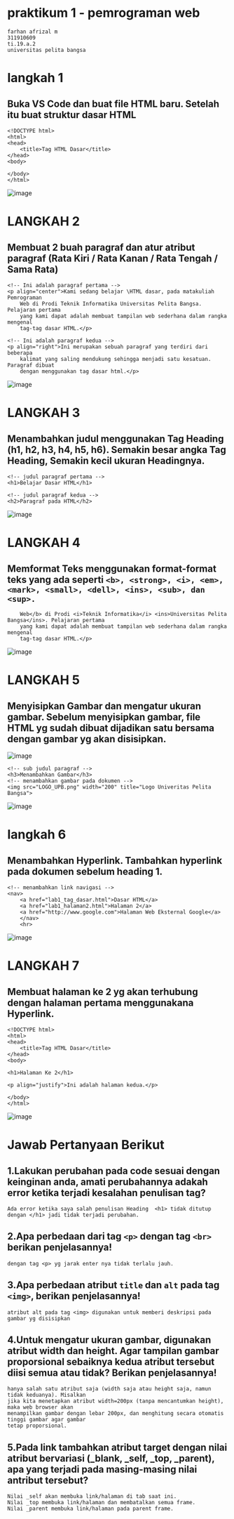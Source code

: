 # praktikum 1 - pemrograman web

``` 
farhan afrizal m
311910609
ti.19.a.2
universitas pelita bangsa 
```
# langkah 1
## Buka VS Code dan buat file HTML baru. Setelah itu buat struktur dasar HTML
```
<!DOCTYPE html>
<html>
<head>
    <title>Tag HTML Dasar</title>
</head>
<body>

</body>
</html>
```
![image](https://user-images.githubusercontent.com/57083770/113126787-38994e00-9242-11eb-903a-1516321b29d4.png)

# LANGKAH 2
## Membuat 2 buah paragraf dan atur atribut paragraf (Rata Kiri / Rata Kanan / Rata Tengah / Sama Rata)
```
<!-- Ini adalah paragraf pertama -->
<p align="center">Kami sedang belajar \HTML dasar, pada matakuliah Pemrograman
    Web di Prodi Teknik Informatika Universitas Pelita Bangsa. Pelajaran pertama
    yang kami dapat adalah membuat tampilan web sederhana dalam rangka mengenal
    tag-tag dasar HTML.</p>

<!-- Ini adalah paragraf kedua -->
<p align="right">Ini merupakan sebuah paragraf yang terdiri dari beberapa
    kalimat yang saling mendukung sehingga menjadi satu kesatuan. Paragraf dibuat
    dengan menggunakan tag dasar html.</p>
```    
![image](https://user-images.githubusercontent.com/57083770/113127135-988ff480-9242-11eb-8c61-7178680cc48c.png)

# LANGKAH 3
## Menambahkan judul menggunakan Tag Heading (h1, h2, h3, h4, h5, h6). Semakin besar angka Tag Heading, Semakin kecil ukuran Headingnya.
```
<!-- judul paragraf pertama -->
<h1>Belajar Dasar HTML</h1>

<!-- judul paragraf kedua -->
<h2>Paragraf pada HTML</h2>
```
![image](https://user-images.githubusercontent.com/57083770/113127358-e0168080-9242-11eb-910d-93f7c9dfb484.png)

# LANGKAH 4
## Memformat Teks menggunakan format-format teks yang ada seperti ```<b>, <strong>, <i>, <em>, <mark>, <small>, <dell>, <ins>, <sub>, dan <sup>.```

```<p align="left">Kami sedang belajar <mark>HTML dasar</mark>, pada matakuliah <b>Pemrograman
    Web</b> di Prodi <i>Teknik Informatika</i> <ins>Universitas Pelita Bangsa</ins>. Pelajaran pertama
    yang kami dapat adalah membuat tampilan web sederhana dalam rangka mengenal
    tag-tag dasar HTML.</p>
```
![image](https://user-images.githubusercontent.com/57083770/113127764-56b37e00-9243-11eb-8044-ec6ffd26ad08.png)

# LANGKAH 5
## Menyisipkan Gambar dan mengatur ukuran gambar. Sebelum menyisipkan gambar, file HTML yg sudah dibuat dijadikan satu bersama dengan gambar yg akan disisipkan.
![image](https://user-images.githubusercontent.com/57083770/113128155-b3af3400-9243-11eb-97ce-bad157b81168.png)
```
<!-- sub judul paragraf -->
<h3>Menambahkan Gambar</h3>
<!-- menambahkan gambar pada dokumen -->
<img src="LOGO_UPB.png" width="200" title="Logo Univeritas Pelita Bangsa">
```
![image](https://user-images.githubusercontent.com/57083770/113128275-d5a8b680-9243-11eb-87c3-f4d6555501e8.png)

# langkah 6
## Menambahkan Hyperlink. Tambahkan hyperlink pada dokumen sebelum heading 1.
```
<!-- menambahkan link navigasi -->
<nav>
    <a href="lab1_tag_dasar.html">Dasar HTML</a>
    <a href="lab1_halaman2.html">Halaman 2</a>
    <a href="http://www.google.com">Halaman Web Eksternal Google</a>
    </nav>
    <hr>
```
![image](https://user-images.githubusercontent.com/57083770/113128622-31733f80-9244-11eb-882d-7df8e369d704.png)

# LANGKAH 7
## Membuat halaman ke 2 yg akan terhubung dengan halaman pertama menggunakana Hyperlink.
```
<!DOCTYPE html>
<html>
<head>
    <title>Tag HTML Dasar</title>
</head>
<body>

<h1>Halaman Ke 2</h1>

<p align="justify">Ini adalah halaman kedua.</p>

</body>
</html>
```
![image](https://user-images.githubusercontent.com/57083770/113129026-a34b8900-9244-11eb-87b4-36c2d748136a.png)

# Jawab Pertanyaan Berikut
## 1.Lakukan perubahan pada code sesuai dengan keinginan anda, amati perubahannya adakah error ketika terjadi kesalahan penulisan tag?
   ```Ada error ketika saya salah penulisan Heading  <h1> tidak ditutup dengan </h1> jadi tidak terjadi perubahan.```

## 2.Apa perbedaan dari tag ```<p>``` dengan tag ```<br>``` berikan penjelasannya!
``` Dari hasil praktek saya sendiri, perbedaan  tag <br> jarak enter nya lebih jauh 1 line dibandingkan
dengan tag <p> yg jarak enter nya tidak terlalu jauh.
```
## 3.Apa perbedaan atribut ```title``` dan ```alt``` pada tag ```<img>```, berikan penjelasannya!
```atribut tittle pada tag <img> digunakan untuk memberi judul pada gambar yg disisipkan, sedangkan
atribut alt pada tag <img> digunakan untuk memberi deskripsi pada gambar yg disisipkan
```
## 4.Untuk mengatur ukuran gambar, digunakan atribut width dan height. Agar tampilan gambar proporsional sebaiknya kedua atribut tersebut diisi semua atau tidak? Berikan penjelasannya!
```Untuk mempertahankan proporsi gambar, namun tetap membuat gambar menjadi besar/kecil, cantumkan
hanya salah satu atribut saja (width saja atau height saja, namun tidak keduanya). Misalkan
jika kita menetapkan atribut width=200px (tanpa mencantumkan height), maka web browser akan
menampilkan gambar dengan lebar 200px, dan menghitung secara otomatis tinggi gambar agar gambar
tetap proporsional.
```
## 5.Pada link tambahkan atribut target dengan nilai atribut bervariasi (_blank, _self, _top, _parent), apa yang terjadi pada masing-masing nilai antribut tersebut? 
```Nilai _blank akan membuka link/halaman di tab baru.
Nilai _self akan membuka link/halaman di tab saat ini.
Nilai _top membuka link/halaman dan membatalkan semua frame.
Nilai _parent membuka link/halaman pada parent frame.
```
